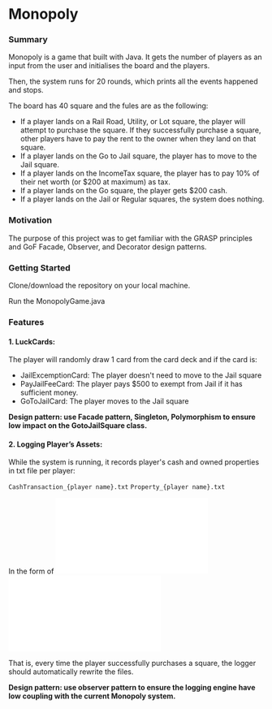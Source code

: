 # Monopoly

### Summary

Monopoly is a game that built with Java. It gets the number of players as an input from the user and initialises the board and the players. 

Then, the system runs for 20 rounds, which prints all the events happened and stops. 

The board has 40 square and the fules are as the following:

- If a player lands on a Rail Road, Utility, or Lot square, the player will attempt to purchase the square. If they successfully purchase a square, other players have to pay the rent to the owner when they land on that square.
- If a player lands on the Go to Jail square, the player has to move to the Jail square.
- If a player lands on the IncomeTax square, the player has to pay 10% of their net worth (or $200 at maximum) as tax.
- If a player lands on the Go square, the player gets $200 cash.
- If a player lands on the Jail or Regular squares, the system does nothing.

### Motivation

The purpose of this project was to get familiar with the GRASP principles and GoF Facade, Observer, and Decorator design patterns.

### Getting Started

Clone/download the repository on your local machine.

Run the MonopolyGame.java

### Features

#### 1. LuckCards: 
The player will randomly draw 1 card from the card deck and if the card is:
- JailExcemptionCard: The player doesn't need to move to the Jail square
- PayJailFeeCard: The player pays $500 to exempt from Jail if it has sufficient money.
- GoToJailCard: The player moves to the Jail square

**Design pattern: use Facade pattern, Singleton, Polymorphism to ensure low impact on the GotoJailSquare class.**


#### 2. Logging Player’s Assets: 
While the system is running, it records player's cash and owned properties in txt file per player:

`CashTransaction_{player name}.txt`
`Property_{player name}.txt`

In the form of
![](/.txt)
![](/.txt)

That is, every time the player successfully purchases a square, the logger should automatically rewrite the files.


**Design pattern: use observer pattern to ensure the logging engine have low coupling with the current Monopoly system.**

